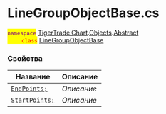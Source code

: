 
# LineGroupObjectBase.cs
<mark style="color:purple;">`namespace`</mark> [TigerTrade.Chart](../../../../TigerTrade.Chart.md).[Objects](../../../../TigerTrade.Chart/Objects.md).[Abstract](../../../../TigerTrade.Chart/Objects/Abstract.md)  
<mark style="color:red;">&nbsp;&nbsp;&nbsp;&nbsp;&nbsp;&nbsp;&nbsp;&nbsp;`class`</mark> [LineGroupObjectBase](../LineGroupObjectBase.cs.md)

### Свойства
| Название | Описание |
| --- | --- |
| [`EndPoints;`](./Свойства/EndPoints;.md) | *Описание* |
| [`StartPoints;`](./Свойства/StartPoints;.md) | *Описание* |
